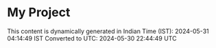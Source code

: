 # My Project

This content is dynamically generated in Indian Time (IST): 2024-05-31 04:14:49 IST
Converted to UTC: 2024-05-30 22:44:49 UTC
